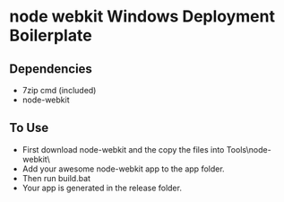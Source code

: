 node webkit Windows Deployment Boilerplate
==============

**Dependencies**
---------------
- 7zip cmd (included)
- node-webkit

**To Use**
----------
- First download node-webkit and the copy the files into Tools\node-webkit\
- Add your awesome node-webkit app to the app folder.
- Then run build.bat
- Your app is generated in the release folder.